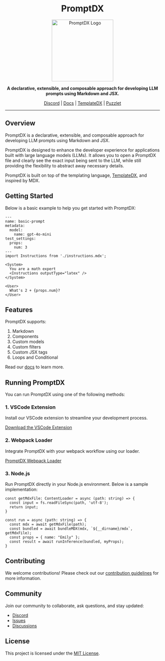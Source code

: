 <h1 align="center">PromptDX</h1>

<p align="center">
  <a href="https://github.com/puzzlet-ai">
    <img src="https://www.puzzlet.ai/images/logo.svg" alt="PromptDX Logo" width="200"/>
  </a>
</p>

<p align="center">
  <strong>A declarative, extensible, and composable approach for developing LLM prompts using Markdown and JSX.</strong>
</p>

<p align="center">
  <a href="https://discord.gg/P2NeMDtXar">Discord</a> |
  <a href="https://promptdx.puzzlet.ai">Docs</a> |
  <a href="https://github.com/puzzlet-ai/templatedx">TemplateDX</a> |
  <a href="https://puzzlet.ai">Puzzlet</a>
</p>

---

## Overview

PromptDX is a declarative, extensible, and composable approach for developing LLM prompts using Markdown and JSX.

PromptDX is designed to enhance the developer experience for applications built with large language models (LLMs). It allows you to open a PromptDX file and clearly see the exact input being sent to the LLM, while still providing the flexibility to abstract away necessary details.

PromptDX is built on top of the templating language, [TemplateDX](https://github.com/puzzlet-ai/templatedx), and inspired by MDX.

## Getting Started

Below is a basic example to help you get started with PromptDX:

```mdx example.prompt.mdx
---
name: basic-prompt
metadata:
  model:
    name: gpt-4o-mini
test_settings:
  props:
    num: 3
---
import Instructions from './instructions.mdx';

<System>
  You are a math expert
  <Instructions outputType="latex" />
</System>

<User>
  What's 2 + {props.num}?
</User>
```

## Features

PromptDX supports:

1. Markdown
2. Components
3. Custom models
4. Custom filters
6. Custom JSX tags
7. Loops and Conditional

Read our [docs](https://promptdx.puzzlet.ai) to learn more.

## Running PromptDX

You can run PromptDX using one of the following methods:

### 1. VSCode Extension

Install our VSCode extension to streamline your development process.

[Download the VSCode Extension](https://marketplace.visualstudio.com/items?itemName=puzzlet.promptdx)

### 2. Webpack Loader

Integrate PromptDX with your webpack workflow using our loader.

[PromptDX Webpack Loader](https://github.com/puzzlet-ai/promptdx-loader)

### 3. Node.js

Run PromptDX directly in your Node.js environment. Below is a sample implementation:

```tsx node
const getMdxFile: ContentLoader = async (path: string) => {
  const input = fs.readFileSync(path, 'utf-8');
  return input;
}

const run = async (path: string) => {
  const mdx = await getMdxFile(path);
  const bundled = await bundleMDX(mdx, `${__dirname}/mdx`, getMdxFile);
  const props = { name: "Emily" };
  const result = await runInference(bundled, myProps);
}
```

## Contributing

We welcome contributions! Please check out our [contribution guidelines](https://github.com/puzzlet-ai/promptdx/blob/main/CONTRIBUTING.md) for more information.

## Community

Join our community to collaborate, ask questions, and stay updated:

- [Discord](https://discord.gg/P2NeMDtXar)
- [Issues](https://github.com/puzzlet-ai/promptdx/issues)
- [Discussions](https://github.com/puzzlet-ai/promptdx/discussions)

## License

This project is licensed under the [MIT License](https://github.com/puzzlet-ai/promptdx/blob/main/LICENSE).
